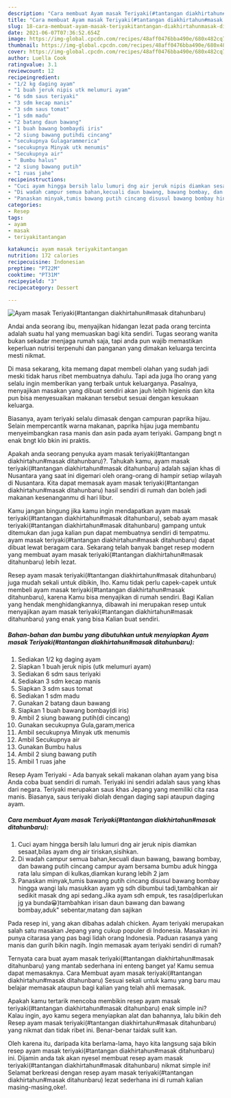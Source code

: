 ```yaml
---
description: "Cara membuat Ayam masak Teriyaki(#tantangan diakhirtahun#masak ditahunbaru) yang lezat dan Mudah Dibuat"
title: "Cara membuat Ayam masak Teriyaki(#tantangan diakhirtahun#masak ditahunbaru) yang lezat dan Mudah Dibuat"
slug: 18-cara-membuat-ayam-masak-teriyakitantangan-diakhirtahunmasak-ditahunbaru-yang-lezat-dan-mudah-dibuat
date: 2021-06-07T07:36:52.654Z
image: https://img-global.cpcdn.com/recipes/48aff0476bba490e/680x482cq70/ayam-masak-teriyakitantangan-diakhirtahunmasak-ditahunbaru-foto-resep-utama.jpg
thumbnail: https://img-global.cpcdn.com/recipes/48aff0476bba490e/680x482cq70/ayam-masak-teriyakitantangan-diakhirtahunmasak-ditahunbaru-foto-resep-utama.jpg
cover: https://img-global.cpcdn.com/recipes/48aff0476bba490e/680x482cq70/ayam-masak-teriyakitantangan-diakhirtahunmasak-ditahunbaru-foto-resep-utama.jpg
author: Luella Cook
ratingvalue: 3.1
reviewcount: 12
recipeingredient:
- "1/2 kg daging ayam"
- "1 buah jeruk nipis utk melumuri ayam"
- "6 sdm saus teriyaki"
- "3 sdm kecap manis"
- "3 sdm saus tomat"
- "1 sdm madu"
- "2 batang daun bawang"
- "1 buah bawang bombaydi iris"
- "2 siung bawang putihdi cincang"
- "secukupnya Gulagarammerica"
- "secukupnya Minyak utk menumis"
- "Secukupnya air"
- " Bumbu halus"
- "2 siung bawang putih"
- "1 ruas jahe"
recipeinstructions:
- "Cuci ayam hingga bersih lalu lumuri dng air jeruk nipis diamkan sesaat,bilas ayam dng air tiriskan,sisihkan."
- "Di wadah campur semua bahan,kecuali daun bawang, bawang bombay, dan bawang putih cincang campur ayam bersama bumbu aduk hingga rata lalu simpan di kulkas,diamkan kurang lebih 2 jam"
- "Panaskan minyak,tumis bawang putih cincang disusul bawang bombay hingga wangi lalu masukkan ayam yg sdh dibumbui tadi,tambahkan air sedikit masak dng api sedang.Jika ayam sdh empuk, tes rasa(diperlukan jg ya bunda😀)tambahkan irisan daun bawang dan bawang bombay,aduk&#34; sebentar,matang dan sajikan"
categories:
- Resep
tags:
- ayam
- masak
- teriyakitantangan

katakunci: ayam masak teriyakitantangan 
nutrition: 172 calories
recipecuisine: Indonesian
preptime: "PT22M"
cooktime: "PT31M"
recipeyield: "3"
recipecategory: Dessert

---
```



![Ayam masak Teriyaki(#tantangan diakhirtahun#masak ditahunbaru)](https://img-global.cpcdn.com/recipes/48aff0476bba490e/680x482cq70/ayam-masak-teriyakitantangan-diakhirtahunmasak-ditahunbaru-foto-resep-utama.jpg)

Andai anda seorang ibu, menyajikan hidangan lezat pada orang tercinta adalah suatu hal yang memuaskan bagi kita sendiri. Tugas seorang  wanita bukan sekadar menjaga rumah saja, tapi anda pun wajib memastikan keperluan nutrisi terpenuhi dan panganan yang dimakan keluarga tercinta mesti nikmat.

Di masa  sekarang, kita memang dapat membeli olahan yang sudah jadi meski tidak harus ribet membuatnya dahulu. Tapi ada juga lho orang yang selalu ingin memberikan yang terbaik untuk keluarganya. Pasalnya, menyajikan masakan yang dibuat sendiri akan jauh lebih higienis dan kita pun bisa menyesuaikan makanan tersebut sesuai dengan kesukaan keluarga. 

Biasanya, ayam teriyaki selalu dimasak dengan campuran paprika hijau. Selain mempercantik warna makanan, paprika hijau juga membantu menyeimbangkan rasa manis dan asin pada ayam teriyaki. Gampang bngt n enak bngt klo bkin ini praktis.

Apakah anda seorang penyuka ayam masak teriyaki(#tantangan diakhirtahun#masak ditahunbaru)?. Tahukah kamu, ayam masak teriyaki(#tantangan diakhirtahun#masak ditahunbaru) adalah sajian khas di Nusantara yang saat ini digemari oleh orang-orang di hampir setiap wilayah di Nusantara. Kita dapat memasak ayam masak teriyaki(#tantangan diakhirtahun#masak ditahunbaru) hasil sendiri di rumah dan boleh jadi makanan kesenanganmu di hari libur.

Kamu jangan bingung jika kamu ingin mendapatkan ayam masak teriyaki(#tantangan diakhirtahun#masak ditahunbaru), sebab ayam masak teriyaki(#tantangan diakhirtahun#masak ditahunbaru) gampang untuk ditemukan dan juga kalian pun dapat membuatnya sendiri di tempatmu. ayam masak teriyaki(#tantangan diakhirtahun#masak ditahunbaru) dapat dibuat lewat beragam cara. Sekarang telah banyak banget resep modern yang membuat ayam masak teriyaki(#tantangan diakhirtahun#masak ditahunbaru) lebih lezat.

Resep ayam masak teriyaki(#tantangan diakhirtahun#masak ditahunbaru) juga mudah sekali untuk dibikin, lho. Kamu tidak perlu capek-capek untuk membeli ayam masak teriyaki(#tantangan diakhirtahun#masak ditahunbaru), karena Kamu bisa menyajikan di rumah sendiri. Bagi Kalian yang hendak menghidangkannya, dibawah ini merupakan resep untuk menyajikan ayam masak teriyaki(#tantangan diakhirtahun#masak ditahunbaru) yang enak yang bisa Kalian buat sendiri.

<!--inarticleads1-->

##### Bahan-bahan dan bumbu yang dibutuhkan untuk menyiapkan Ayam masak Teriyaki(#tantangan diakhirtahun#masak ditahunbaru):

1. Sediakan 1/2 kg daging ayam
1. Siapkan 1 buah jeruk nipis (utk melumuri ayam)
1. Sediakan 6 sdm saus teriyaki
1. Sediakan 3 sdm kecap manis
1. Siapkan 3 sdm saus tomat
1. Sediakan 1 sdm madu
1. Gunakan 2 batang daun bawang
1. Siapkan 1 buah bawang bombay(di iris)
1. Ambil 2 siung bawang putih(di cincang)
1. Gunakan secukupnya Gula,garam,merica
1. Ambil secukupnya Minyak utk menumis
1. Ambil Secukupnya air
1. Gunakan  Bumbu halus
1. Ambil 2 siung bawang putih
1. Ambil 1 ruas jahe


Resep Ayam Teriyaki - Ada banyak sekali makanan olahan ayam yang bisa Anda coba buat sendiri di rumah. Teriyaki ini sendiri adalah saus yang khas dari negara. Teriyaki merupakan saus khas Jepang yang memiliki cita rasa manis. Biasanya, saus teriyaki diolah dengan daging sapi ataupun daging ayam. 

<!--inarticleads2-->

##### Cara membuat Ayam masak Teriyaki(#tantangan diakhirtahun#masak ditahunbaru):

1. Cuci ayam hingga bersih lalu lumuri dng air jeruk nipis diamkan sesaat,bilas ayam dng air tiriskan,sisihkan.
1. Di wadah campur semua bahan,kecuali daun bawang, bawang bombay, dan bawang putih cincang campur ayam bersama bumbu aduk hingga rata lalu simpan di kulkas,diamkan kurang lebih 2 jam
1. Panaskan minyak,tumis bawang putih cincang disusul bawang bombay hingga wangi lalu masukkan ayam yg sdh dibumbui tadi,tambahkan air sedikit masak dng api sedang.Jika ayam sdh empuk, tes rasa(diperlukan jg ya bunda😀)tambahkan irisan daun bawang dan bawang bombay,aduk&#34; sebentar,matang dan sajikan


Pada resep ini, yang akan dibahas adalah chicken. Ayam teriyaki merupakan salah satu masakan Jepang yang cukup populer di Indonesia. Masakan ini punya citarasa yang pas bagi lidah orang Indonesia. Paduan rasanya yang manis dan gurih bikin nagih. Ingin memasak ayam teriyaki sendiri di rumah? 

Ternyata cara buat ayam masak teriyaki(#tantangan diakhirtahun#masak ditahunbaru) yang mantab sederhana ini enteng banget ya! Kamu semua dapat memasaknya. Cara Membuat ayam masak teriyaki(#tantangan diakhirtahun#masak ditahunbaru) Sesuai sekali untuk kamu yang baru mau belajar memasak ataupun bagi kalian yang telah ahli memasak.

Apakah kamu tertarik mencoba membikin resep ayam masak teriyaki(#tantangan diakhirtahun#masak ditahunbaru) enak simple ini? Kalau ingin, ayo kamu segera menyiapkan alat dan bahannya, lalu bikin deh Resep ayam masak teriyaki(#tantangan diakhirtahun#masak ditahunbaru) yang nikmat dan tidak ribet ini. Benar-benar taidak sulit kan. 

Oleh karena itu, daripada kita berlama-lama, hayo kita langsung saja bikin resep ayam masak teriyaki(#tantangan diakhirtahun#masak ditahunbaru) ini. Dijamin anda tak akan nyesel membuat resep ayam masak teriyaki(#tantangan diakhirtahun#masak ditahunbaru) nikmat simple ini! Selamat berkreasi dengan resep ayam masak teriyaki(#tantangan diakhirtahun#masak ditahunbaru) lezat sederhana ini di rumah kalian masing-masing,oke!.

